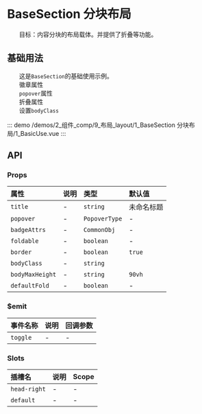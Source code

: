 # BaseSection 分块布局

&emsp;&emsp;目标：内容分块的布局载体。并提供了折叠等功能。
## 基础用法

&emsp;&emsp;这是`BaseSection`的基础使用示例。  
&emsp;&emsp;徽章属性  
&emsp;&emsp;`popover`属性  
&emsp;&emsp;折叠属性  
&emsp;&emsp;设置`bodyClass`

::: demo 
/demos/2_组件_comp/9_布局_layout/1_BaseSection 分块布局/1_BasicUse.vue
:::


## API 

### Props

|属性|说明|类型|默认值|
|:---|:---|:---|:---|
|`title`|-|`string`|未命名标题|
|`popover`|-|`PopoverType`|-|
|`badgeAttrs`|-|`CommonObj`|-|
|`foldable`|-|`boolean`|-|
|`border`|-|`boolean`|`true`|
|`bodyClass`|-|`string`||
|`bodyMaxHeight`|-|`string`|`90vh`|
|`defaultFold`|-|`boolean`|-|

### $emit

|事件名称|说明|回调参数|
|:---|:---|:---|
|`toggle`|-|-|

### Slots

|插槽名|说明|Scope|
|:---|:---|:---|
|`head-right`|-|-|
|`default`|-|-|
